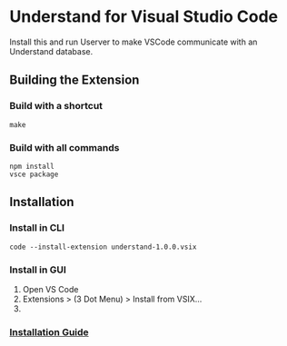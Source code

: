 # Understand for Visual Studio Code

Install this and run Userver to make VSCode communicate with an Understand database.

## Building the Extension

### Build with a shortcut
```
make
```

### Build with all commands
```
npm install
vsce package
```

## Installation

### Install in CLI

```
code --install-extension understand-1.0.0.vsix
```

### Install in GUI

1. Open VS Code
2. Extensions > (3 Dot Menu) > Install from VSIX...
3.

### [Installation Guide](https://code.visualstudio.com/docs/editor/extension-marketplace#_install-from-a-vsix)
